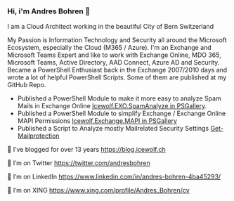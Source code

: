 ### Hi, i'm Andres Bohren 👋

I am a Cloud Architect working in the beautiful City of Bern Switzerland

My Passion is Information Technology and Security all around the Microsoft Ecosystem, especially the Cloud (M365 / Azure).
I'm an Exchange and Microsoft Teams Expert and like to work with Exchange Online, MDO 365, Microsoft Teams, Active Directory, AAD Connect, Azure AD and Security.
Became a PowerShell Enthusiast back in the Exchange 2007/2010 days and wrote a lot of helpful PowerShell Scripts. Some of them are published at my GitHub Repo.

- Published a PowerShell Module to make it more easy to analyze Spam Mails in Exchange Online [Icewolf.EXO.SpamAnalyze in PSGallery](https://www.powershellgallery.com/packages/Icewolf.EXO.SpamAnalyze).
- Published a PowerShell Module to simplify Exchange / Exchange Online MAPI Permissions [Icewolf.Exchange.MAPI in PSGallery](https://www.powershellgallery.com/packages/Icewolf.Exchange.MAPI/)
- Published a Script to Analyze mostly Mailrelated Security Settings [Get-Mailprotection](https://www.powershellgallery.com/packages/Get-Mailprotection)


🌱 I’ve blogged for over 13 years https://blog.icewolf.ch

💬 I’m on Twitter https://twitter.com/andresbohren

💬 I’m on LinkedIn https://www.linkedin.com/in/andres-bohren-4ba45293/

💬 I’m on XING https://www.xing.com/profile/Andres_Bohren/cv
